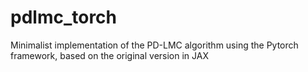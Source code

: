 # pdlmc_torch
Minimalist implementation of the PD-LMC algorithm using the Pytorch framework, based on the original version in JAX
